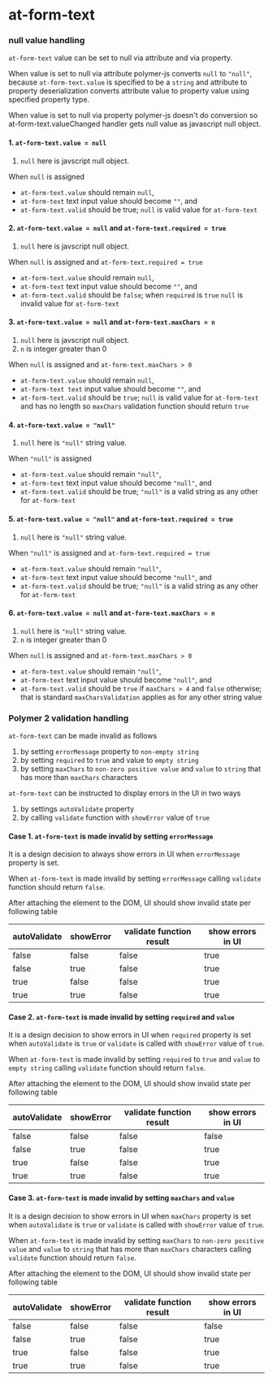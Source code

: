# at-form-text

### null value handling

`at-form-text` value can be set to null via attribute and via property.

When value is set to null via attribute polymer-js converts `null` to `"null"`, because `at-form-text.value` is specified to be a `string` and attribute to property deserialization converts attribute value to property value using specified property type.

When value is set to null via property polymer-js doesn't do conversion so at-form-text.valueChanged handler gets null value as javascript null object.

#### 1. `at-form-text.value = null`

1. `null` here is javscript null object.

When `null` is assigned
 * `at-form-text.value` should remain `null`,
 * `at-form-text` text input value should become `""`, and
 * `at-form-text.valid` should be true; `null` is valid value for `at-form-text`


#### 2. `at-form-text.value = null` and `at-form-text.required = true`

1. `null` here is javscript null object.

When `null` is assigned and `at-form-text.required = true`
 * `at-form-text.value` should remain `null`,
 * `at-form-text` text input value should become `""`, and
 * `at-form-text.valid` should be `false`; when `required` is `true` `null` is invalid value for `at-form-text`

#### 3. `at-form-text.value = null` and `at-form-text.maxChars = n`

1. `null` here is javscript null object.
2. `n` is integer greater than 0

When `null` is assigned and `at-form-text.maxChars > 0`
 * `at-form-text.value` should remain `null`,
 * `at-form-text text` input value should become `""`, and
 * `at-form-text.valid` should be `true`; `null` is valid value for `at-form-text` and has no length so `maxChars` validation function should return `true`

#### 4. `at-form-text.value = "null"`

1. `null` here is `"null"` string value.

When `"null"` is assigned
* `at-form-text.value` should remain `"null"`,
* `at-form-text` text input value should become `"null"`, and
* `at-form-text.valid` should be true; `"null"` is a valid string as any other for `at-form-text`


#### 5. `at-form-text.value = "null"` and `at-form-text.required = true`

1. `null` here is `"null"` string value.

When `"null"` is assigned and `at-form-text.required = true`
* `at-form-text.value` should remain `"null"`,
* `at-form-text` text input value should become `"null"`, and
* `at-form-text.valid` should be true; `"null"` is a valid string as any other for `at-form-text`

#### 6. `at-form-text.value = null` and `at-form-text.maxChars = n`

1. `null` here is `"null"` string value.
2. `n` is integer greater than 0

When `null` is assigned and `at-form-text.maxChars > 0`
* `at-form-text.value` should remain `"null"`,
* `at-form-text` text input value should become `"null"`, and
* `at-form-text.valid` should be `true` if `maxChars > 4` and `false` otherwise; that is standard `maxCharsValidation` applies as for any other string value

### Polymer 2 validation handling

`at-form-text` can be made invalid as follows
1. by setting `errorMessage` property to `non-empty string`
2. by setting `required` to `true` and value to `empty string`
3. by setting `maxChars` to `non-zero positive value` and `value` to `string` that has more than `maxChars` characters

`at-form-text` can be instructed to display errors in the UI in two ways
1. by settings `autoValidate` property
1. by calling `validate` function with `showError` value of `true`


#### Case 1. `at-form-text` is made invalid by setting `errorMessage`

It is a design decision to always show errors in UI when `errorMessage` property is set.

When `at-form-text` is made invalid by setting `errorMessage` calling `validate` function should return `false`.

After attaching the element to the DOM, UI should show invalid state per following table

| autoValidate | showError | validate function result | show errors in UI |
| --- | --- | --- | --- |
| false | false | false | true |
| false | true | false | true |
| true | false | false | true |
| true | true | false | true |


#### Case 2. `at-form-text` is made invalid by setting `required` and `value`

It is a design decision to show errors in UI when `required` property is set when `autoValidate` is `true` or `validate` is called with `showError` value of `true`.

When `at-form-text` is made invalid by setting `required` to `true` and `value` to `empty string` calling `validate` function should return `false`.

After attaching the element to the DOM, UI should show invalid state per following table

| autoValidate | showError | validate function result | show errors in UI |
| --- | --- | --- | --- |
| false | false | false | false |
| false | true | false | true |
| true | false | false | true |
| true | true | false | true |

#### Case 3. `at-form-text` is made invalid by setting `maxChars` and `value`

It is a design decision to show errors in UI when `maxChars` property is set when `autoValidate` is `true` or `validate` is called with `showError` value of `true`.

When `at-form-text` is made invalid by setting `maxChars` to `non-zero positive value` and `value` to `string` that has more than `maxChars` characters calling `validate` function should return `false`.

After attaching the element to the DOM, UI should show invalid state per following table

| autoValidate | showError | validate function result | show errors in UI |
| --- | --- | --- | --- |
| false | false | false | false |
| false | true | false | true |
| true | false | false | true |
| true | true | false | true |
